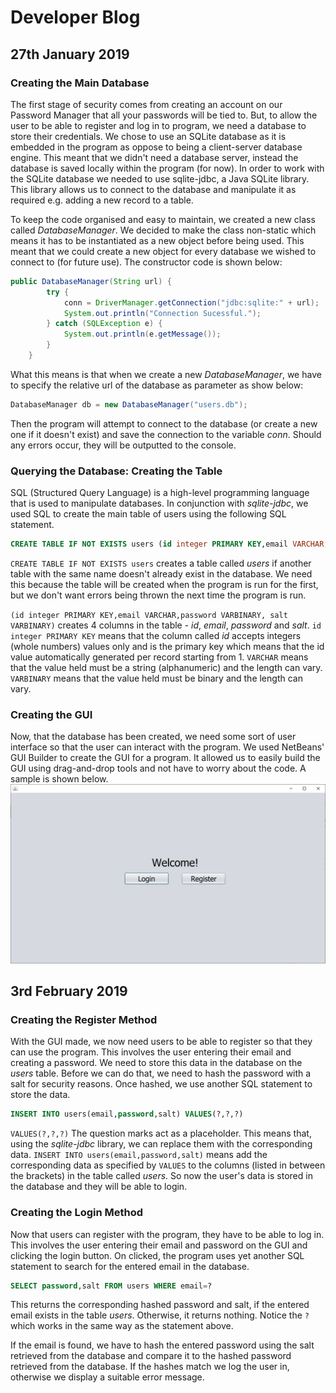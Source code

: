 # Developer Blog
## 27th January 2019
### Creating the Main Database
The first stage of security comes from creating an account on our Password Manager that all your passwords will be tied to. But, to allow the user to be able to register and log in to program, we need a database to store their credentials. We chose to use an SQLite database as it is embedded in the program as oppose to being a client-server database engine. This meant that we didn't need a database server, instead the database is saved locally within the program (for now). In order to work with the SQLite database we needed to use sqlite-jdbc, a Java SQLite library. This library allows us to connect to the database and manipulate it as required e.g. adding a new record to a table.

To keep the code organised and easy to maintain, we created a new class called *DatabaseManager*. We decided to make the class non-static which means it has to be instantiated as a new object before being used. This meant that we could create a new object for every database we wished to connect to (for future use). The constructor code is shown below:
```java
public DatabaseManager(String url) {
        try {
            conn = DriverManager.getConnection("jdbc:sqlite:" + url);
            System.out.println("Connection Sucessful.");
        } catch (SQLException e) {
            System.out.println(e.getMessage());
        }
    }
```
What this means is that when we create a new *DatabaseManager*, we have to specify the relative url of the database as parameter as show below:
```java
DatabaseManager db = new DatabaseManager("users.db");
```
Then the program will attempt to connect to the database (or create a new one if it doesn't exist) and save the connection to the variable *conn*. Should any errors occur, they will be outputted to the console.
### Querying the Database: Creating the Table
SQL (Structured Query Language) is a high-level programming language that is used to manipulate databases. In conjunction with *sqlite-jdbc*, we used SQL to create the main table of users using the following SQL statement.
```SQL
CREATE TABLE IF NOT EXISTS users (id integer PRIMARY KEY,email VARCHAR,password VARBINARY, salt VARBINARY)
```
`CREATE TABLE IF NOT EXISTS users` creates a table called *users* if another table with the same name doesn't already exist in the database. We need this because the table will be created when the program is run for the first, but we don't want errors being thrown the next time the program is run.

`(id integer PRIMARY KEY,email VARCHAR,password VARBINARY, salt VARBINARY)` creates 4 columns in the table - *id*, *email*, *password* and *salt*.
`id integer PRIMARY KEY` means that the column called *id* accepts integers (whole numbers) values only and is the primary key which means that the id value automatically generated per record starting from 1.
`VARCHAR` means that the value held must be a string (alphanumeric) and the length can vary.
`VARBINARY` means that the value held must be binary and the length can vary.
### Creating the GUI
Now, that the database has been created, we need some sort of user interface so that the user can interact with the program. We used NetBeans' GUI Builder to create the GUI for a program. It allowed us to easily build the GUI using drag-and-drop tools and not have to worry about the code. A sample is shown below.
![enter image description here](https://raw.githubusercontent.com/Scriptle/PasswordManager/master/GUI.png)
## 3rd February 2019
### Creating the Register Method
With the GUI made, we now need users to be able to register so that they can use the program. This involves the user entering their email and creating a password. We need to store this data in the database on the *users* table. Before we can do that, we need to hash the password with a salt for security reasons. Once hashed, we use another SQL statement to store the data.
```SQL
INSERT INTO users(email,password,salt) VALUES(?,?,?)
```
`VALUES(?,?,?)` The question marks act as a placeholder. This means that, using the *sqlite-jdbc* library, we can replace them with the corresponding data.
`INSERT INTO users(email,password,salt)` means add the corresponding data as specified by `VALUES` to the columns (listed in between the brackets) in the table called *users*. So now the user's data is stored in the database and they will be able to login.
### Creating the Login Method
Now that users can register with the program, they have to be able to log in. This involves the user entering their email and password on the GUI and clicking the login button. On clicked, the program uses yet another SQL statement to search for the entered email in the database.
```SQL
SELECT password,salt FROM users WHERE email=?
```
This returns the corresponding hashed password and salt, if the entered email exists in the table *users*. Otherwise, it returns nothing. Notice the `?` which works in the same way as the statement above.

If the email is found, we have to hash the entered password using the salt retrieved from the database and compare it to the hashed password retrieved from the database. If the hashes match we log the user in, otherwise we display a suitable error message.
